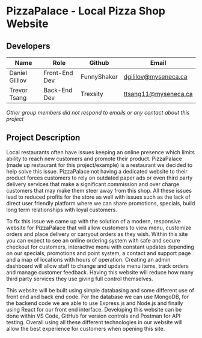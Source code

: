 # PizzaPalace - Local Pizza Shop Website

## Developers
| Name | Role | Github | Email |
|------|------|-----------|-------|
| Daniel Gililov | Front-End Dev | FunnyShaker | dgililov@myseneca.ca |
| Trevor Tsang | Back-End Dev | Trexsity | ttsang11@myseneca.ca |

*Other group members did not respond to emails or any contact about this project*

## Project Description
Local restaurants often have issues keeping an online presence which limits ability to reach new customers and promote their product. PizzaPalace (made up restaurant for this project/example) is a restaurant we decided to help solve this issue. PizzaPalace not having a dedicated website to their product forces customers to rely on outdated paper ads or even third party delivery services that make a significant commission and over charge customers that may make them steer away from this shop. All these issues lead to reduced profits for the store as well with issues such as the lack of direct user friendly platform where we can share promotions, specials, build long term relationships with loyal customers.

To fix this issue we came up with the solution of a modern, responsive website for PizzaPalace that will allow customers to view menu, customize orders and place delivery or carryout orders as they wish. Within this site you can expect to see an online ordering system with safe and secure checkout for customers, interactive menu with constant updates depending on our specials, promotions and point system, a contact and support page and a map of locations with hours of operation. Creating an admin dashboard will allow staff to change and update menu items, track orders and manage customer feedback. Having this website will reduce how many third party services they use giving full control themselves.

This website will be built using simple databasing and some different use of front end and back end code. For the database we can use MongoDB, for the backend code we are able to use Express.js and Node.js and finally using React for our front end interface. Developing this website can be done within VS Code, GitHub for version controls and Postman for API testing. Overall using all these different technologies in our website will allow the best experience for customers when opening this site.
